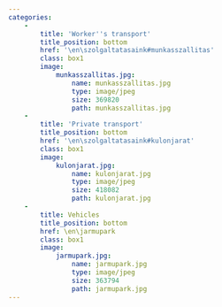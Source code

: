 ```yaml
---
categories:
    -
        title: 'Worker''s transport'
        title_position: bottom
        href: '\en\szolgaltatasaink#munkasszallitas'
        class: box1
        image:
            munkasszallitas.jpg:
                name: munkasszallitas.jpg
                type: image/jpeg
                size: 369820
                path: munkasszallitas.jpg
    -
        title: 'Private transport'
        title_position: bottom
        href: '\en\szolgaltatasaink#kulonjarat'
        class: box1
        image:
            kulonjarat.jpg:
                name: kulonjarat.jpg
                type: image/jpeg
                size: 418082
                path: kulonjarat.jpg
    -
        title: Vehicles
        title_position: bottom
        href: \en\jarmupark
        class: box1
        image:
            jarmupark.jpg:
                name: jarmupark.jpg
                type: image/jpeg
                size: 363794
                path: jarmupark.jpg
---
```


<br/>
